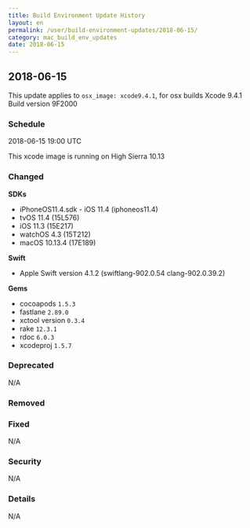 ```yaml
---
title: Build Environment Update History
layout: en
permalink: /user/build-environment-updates/2018-06-15/
category: mac_build_env_updates
date: 2018-06-15
---
```


## 2018-06-15

This update applies to `osx_image: xcode9.4.1`, for osx builds
Xcode 9.4.1
Build version 9F2000

### Schedule

2018-06-15 19:00 UTC

This xcode image is running on High Sierra 10.13

### Changed

**SDKs**
- iPhoneOS11.4.sdk - iOS 11.4 (iphoneos11.4)
- tvOS 11.4 (15L576)
- iOS 11.3 (15E217)
- watchOS 4.3 (15T212)
- macOS 10.13.4 (17E189)

**Swift**
- Apple Swift version 4.1.2 (swiftlang-902.0.54 clang-902.0.39.2)

**Gems**
- cocoapods `1.5.3`
- fastlane `2.89.0`
- xctool version `0.3.4`
- rake `12.3.1`
- rdoc `6.0.3`
- xcodeproj `1.5.7`

### Deprecated

N/A


### Removed


### Fixed

N/A

### Security

N/A

### Details

N/A
